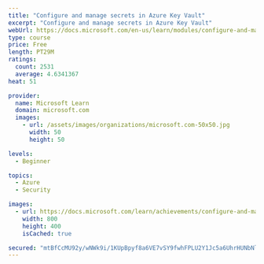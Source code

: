 ```yaml
---
title: "Configure and manage secrets in Azure Key Vault"
excerpt: "Configure and manage secrets in Azure Key Vault"
webUrl: https://docs.microsoft.com/en-us/learn/modules/configure-and-manage-azure-key-vault/
type: course
price: Free
length: PT29M
ratings:
  count: 2531
  average: 4.6341367
heat: 51

provider:
  name: Microsoft Learn
  domain: microsoft.com
  images:
    - url: /assets/images/organizations/microsoft.com-50x50.jpg
      width: 50
      height: 50

levels:
  - Beginner

topics:
  - Azure
  - Security

images:
  - url: https://docs.microsoft.com/learn/achievements/configure-and-manage-azure-key-vault-social.png
    width: 800
    height: 400
    isCached: true

secured: "mtBfCcMU92y/wNWk9i/1KUpBpyf8a6VE7vSY9fwhFPLU2Y1Jc5a6UhrHUNbNlr6NZjk50Jy9FQI/RIJCnpjut+17DKVQF5OD+FzAS3krl07PAzgx7SfPfzFjygZcT7Du2QNHm/cfYKHbGn1oOiBjjvSTe6uO2MfyiUaYA1RrEtF/Quf75g3YYoApchKSTdEXxqLOxtxQf8BvGuIbV0EZUKw9Tpiqrjw5z2MDXWBEp6F0fHoh/cRlidhbT0AhaxolLk+tYN1acyyWEaEzeXAyutefANqd2NOinGRch5dGe6tYAPzd//8+wRb/Gn5TGJ6AgSr81CI9+523zKQOveDInz+YUm/X2F1O0+bEVPP7XyWU/rZQVw/nVxgYEgvmQuEAUxwzSX2IBkeH+u7OqD7B5PNTjYRlUwWkaWJ6ft4p+ew=;5eh9owOR3rKC8xYSNJI2fA=="
---
```


